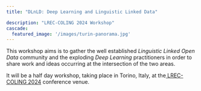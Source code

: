 ```yaml
---
title: "DLnLD: Deep Learning and Linguistic Linked Data"

description: "LREC-COLING 2024 Workshop"
cascade:
  featured_image: '/images/turin-panorama.jpg'
---
```


This workshop aims is to gather the well established *Linguistic Linked Open Data* community and the exploding *Deep Learning* practitioners in order to share work and ideas occurring at the intersection of the two areas.

It will be a half day workshop, taking place in Torino, Italy, at the[ LREC-COLING 2024](https://lrec-coling-2024.org/) conference venue.
